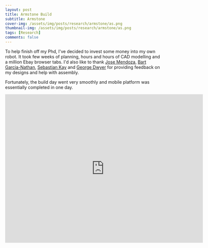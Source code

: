 ```yaml
---
layout: post
title: Armstone Build
subtitle: Armstone
cover-img: /assets/img/posts/research/armstone/as.png
thumbnail-img: /assets/img/posts/research/armstone/as.png
tags: [Research]
comments: false
---
```


To help finish off my Phd, I've decided to invest some money into my own robot. It took few weeks of planning, hours and hours of CAD modelling and a million Ebay browser tabs. I'd also like to thank [Jose Mendoza](https://www.linkedin.com/in/joseluisesp/), [Bart Garcia-Nathan](https://www.linkedin.com/in/bart-garcia-nathan-50359517a/), [Sebastian Kay](https://www.linkedin.com/in/sebastian-kay/) and [George Dwyer](https://www.linkedin.com/in/george-dwyer/) for providing feedback on my designs and help with assembly.

Fortunately, the build day went very smoothly and mobile platform was essentially completed in one day.
<iframe width="640" height="480" src="https://www.youtube.com/embed/5ezhcHIqE7w" title="YouTube video player" frameborder="0" allow="accelerometer; autoplay; clipboard-write; encrypted-media; gyroscope; picture-in-picture" allowfullscreen></iframe>

<!-- 

[Mecanum-wheel-drive](https://github.com/JuliusSustarevas/mecanum_controller) ros contorller -->